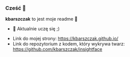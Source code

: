 ### Cześć 👋

**kbarszczak** to jest moje readme 🌱

- 🔭 Aktualnie uczę się ;)
* Link do mojej strony: https://kbarszczak.github.io/
* Link do repozytorium z kodem, który wykrywa twarz: https://github.com/kbarszczak/insightface

